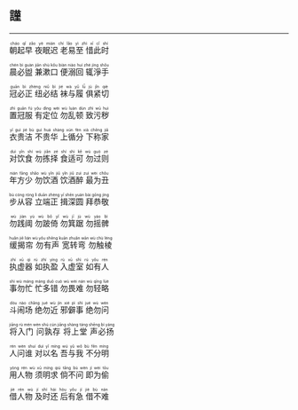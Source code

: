 ## 謹
---



<ruby><rb> 朝起早 夜眠迟 老易至 惜此时 </rb> <rt>cháo  qǐ  zǎo   yè  mián  chí   lǎo  yì  zhì   xī  cǐ  shí</rt></ruby>


<ruby><rb> 晨必盥 兼漱口 便溺回 辄淨手 </rb> <rt>chén  bì  guàn   jiān  shù  kǒu   biàn  niào  huí   zhé  jìng  shǒu</rt></ruby>


<ruby><rb> 冠必正 纽必结 袜与履 俱紧切 </rb> <rt>guān  bì  zhèng   niǔ  bì  jié   wà  yǔ  lǚ   jù  jǐn  qiè</rt></ruby>


<ruby><rb> 置冠服 有定位 勿乱顿 致污秽 </rb> <rt>zhì  guān  fú   yǒu  dìng  wèi   wù  luàn  dùn   zhì  wū  huì</rt></ruby>


<ruby><rb> 衣贵洁 不贵华 上循分 下称家 </rb> <rt>yī  guì  jié   bù  guì  huá   shàng  xún  fèn   xià  chēng  jiā</rt></ruby>


<ruby><rb> 对饮食 勿拣择 食适可 勿过则 </rb> <rt>duì  yǐn  shí   wù  jiǎn  zé   shí  shì  kě   wù  guò  zé</rt></ruby>


<ruby><rb> 年方少 勿饮酒 饮酒醉 最为丑 </rb> <rt>nián  fāng  shǎo   wù  yǐn  jiǔ   yǐn  jiǔ  zuì   zuì  wèi  chǒu</rt></ruby>


<ruby><rb> 步从容 立端正 揖深圆 拜恭敬 </rb> <rt>bù  cóng  róng   lì  duān  zhèng   yī  shēn  yuán   bài  gōng  jìng</rt></ruby>


<ruby><rb> 勿践阈 勿跛倚 勿箕踞 勿摇髀 </rb> <rt>wù  jiàn  yù   wù  bǒ  yǐ   wù  jī  jù   wù  yáo  bì</rt></ruby>


<ruby><rb> 缓揭帘 勿有声 宽转弯 勿触棱 </rb> <rt>huǎn  jiē  lián   wù  yǒu  shēng   kuān  zhuǎn  wān   wù  chù  léng</rt></ruby>


<ruby><rb> 执虚器 如执盈 入虚室 如有人 </rb> <rt>zhí  xū  qì   rú  zhí  yíng   rù  xū  shì   rú  yǒu  rén</rt></ruby>


<ruby><rb> 事勿忙 忙多错 勿畏难 勿轻略 </rb> <rt>shì  wù  máng   máng  duō  cuò   wù  wèi  nán   wù  qīng  lüè</rt></ruby>


<ruby><rb> 斗闹场 绝勿近 邪僻事 绝勿问 </rb> <rt>dòu  nào  chǎng   jué  wù  jìn   xié  pì  shì   jué  wù  wèn</rt></ruby>


<ruby><rb> 将入门 问孰存 将上堂 声必扬 </rb> <rt>jiāng  rù  mén   wèn  shú  cún   jiāng  shàng  táng   shēng  bì  yáng</rt></ruby>


<ruby><rb> 人问谁 对以名 吾与我 不分明 </rb> <rt>rén  wèn  shuí   duì  yǐ  míng   wú  yǔ  wǒ   bù  fēn  míng</rt></ruby>


<ruby><rb> 用人物 须明求 倘不问 即为偷 </rb> <rt>yòng  rén  wù   xū  míng  qiú   tǎng  bù  wèn   jí  wèi  tōu</rt></ruby>


<ruby><rb> 借人物 及时还 后有急 借不难 </rb> <rt>jiè  rén  wù   jí  shí  hái   hòu  yǒu  jí   jiè  bù  nán</rt></ruby>

